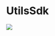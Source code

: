 # UtilsSdk
[![](https://jitpack.io/v/MayankParyani/UtilsSdk.svg)](https://jitpack.io/#MayankParyani/UtilsSdk)
